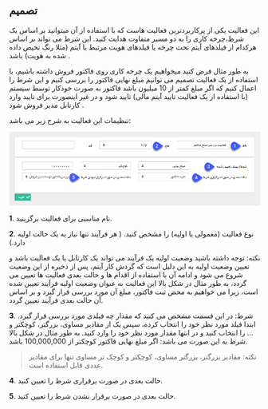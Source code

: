 ﻿## تصمیم



این فعالیت یکی از پرکاربردترین فعالیت هاست که با استفاده از آن میتوانید بر اساس یک شرط،چرخه کاری را به دو مسیر متفاوت هدایت کنید. این شرط می تواند بر اساس هرکدام از فیلدهای آیتم تحت چرخه یا فیلدهای هویت مرتبط با آیتم (مثلا رنگ تخیص داده شده به هویت) باشد .

به طور مثال فرض کنید میخواهیم یک چرخه کاری روی فاکتور فروش داشته باشیم، با استفاده از یک فعالیت تصمیم می توانیم مبلغ نهایی فاکتور را بررسی کنیم و این شرط را اعمال کنیم که اگر مبلغ کمتر از 10 میلیون باشد فاکتور به صورت خودکار توسط سیستم (با استفاده از یک فعالیت تایید آیتم مالی) تایید شود و در غیر اینصورت برای تایید وارد کارتابل مدیر فروش شود .

تنظیمات این فعالیت به شرح زیر می باشد:

![](Decison.png)

**1**. نام مناسبی برای فعالیت برگزینید.

**2**. نوع فعالیت (معمولی یا اولیه) را مشخص کنید. ( هر فرآیند تنها نیاز به یک حالت اولیه دارد.)

نکته: توجه داشته باشید وضعیت اولیه یک فرآیند می تواند یک کارتابل یا یک فعالیت باشد و تعیین وضعیت اولیه به این دلیل است که گردش کار آیتم، پس از ذخیره از این وضعیت شروع می شود و ادامه آن با استفاده از اقدام ها و حالت بعدی فعالیت ها تعیین می گردد، به طور مثال در شکل بالا این فعالیت به عنوان وضعیت اولیه فرآیند تعیین شده است، زیرا می خواهیم به محض ثبت فاکتور، مبلغ آن مورد بررسی قرار گیرد و بر اساس آن حالت بعدی فرآیند تعیین گردد.

**3**. شرط: در این قسمت مشخص می کنید که مقدار چه فیلدی مورد بررسی قرار گیرد. ابتدا فیلد مورد نظر خود را انتخاب کرده، سپس یک از مقادیر مساوی، بزرگتر، کوچکتر و ... را انتخاب کنید و در انتها مقدار مورد نظر خود را وارد کنید. به طور مثال در شکل بالا شرط به این صورت می باشد: اگر مبلغ نهایی فاکتور کوچکتر از 100,000,000 باشد.


> نکته: مقادیر بزرگتر، بزرگتر مساوی، کوچکتر و کوچک تر مساوی تنها برای مقادیر عددی قابل استفاده است.

**4**. حالت بعدی در صورت برقراری شرط را تعیین کنید.

**5**. حالت بعدی در صورت برقرار نشدن شرط را تعیین کنید.   

















